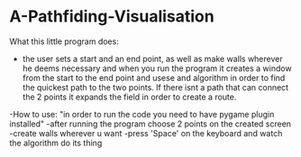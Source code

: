 # A-Pathfiding-Visualisation

What this little program does:
- the user sets a start and an end point, as well as make walls wherever he deems necessary and when you run the program it creates a window from the start to the end point and usese and algorithm in order to find the quickest path to the two points. If there isnt a path that can connect the 2 points it expands the field in order to create a route.

-How to use:
"in order to run the code you need to have pygame plugin installed"
-after running the program choose 2 points on the created screen 
-create walls wherever u want 
-press 'Space' on the keyboard and watch the algorithm do its thing
